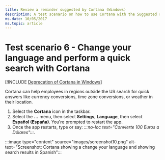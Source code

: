 ```yaml
---
title: Review a reminder suggested by Cortana (Windows)
description: A test scenario on how to use Cortana with the Suggested reminders feature.
ms.date: 10/05/2017
ms.topic: article
---
```


# Test scenario 6 - Change your language and perform a quick search with Cortana
<!--Using include for Cortana in Windows deprecation -->
[!INCLUDE [Deprecation of Cortana in Windows](./includes/cortana-deprecation.md)]

Cortana can help employees in regions outside the US search for quick answers like currency conversions, time zone conversions, or weather in their location.

1. Select the  **Cortana**  icon in the taskbar.
1. Select the **…** menu, then select **Settings**, **Language**, then select **Español (España)**. You're prompted to restart the app.
1. Once the app restarts, type or say: *:::no-loc text="Convierte 100 Euros a Dólares":::*.

:::image type="content" source="images/screenshot10.png" alt-text="Screenshot: Cortana showing a change your language and showing search results in Spanish":::
